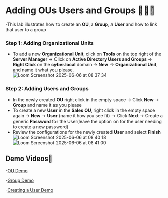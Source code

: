 # Adding OUs Users and Groups 🧑‍🧑‍🧒
-This lab illustrates how to create an **OU**, a **Group**, a **User** and how to link that user to a group
### Step 1: Adding Organizational Units
- To add a new **Organizational Unit**, click on **Tools** on the top right of the **Server Manager** -> Click on **Active Directory Users and Groups** -> **Right Click** on the **cyber.local** domain -> **New** -> **Organizational Unit**, and name it what you please.
![Loom Screenshot 2025-06-06 at 08 37 34](https://github.com/user-attachments/assets/b79230cc-2e4d-404f-8745-352e8ac74d3e)
### Step 2: Adding Users and Groups
- In the newly created **OU** right click in the empty space -> Click **New** -> **Group** and name it as you please
- To create a new **User** in the **Sales** **OU**, right click in the empty space again -> **New** -> **User** (name it how you see fit) -> Click **Next** -> Create a generic **Password** for the User(leave the option on for the user needing to create a new password)
- Review the configurations for the newly created **User** and select **Finish**
![Loom Screenshot 2025-06-06 at 08 40 18](https://github.com/user-attachments/assets/02e912c7-2c35-4b05-8512-0141fab5bfbc)
![Loom Screenshot 2025-06-06 at 08 41 00](https://github.com/user-attachments/assets/e6572c9d-362f-4422-ac61-67938b8162a8)
## Demo Videos🎥
-[OU Demo](https://www.loom.com/share/45d9b499dfbb46e9a7f5ce8e8efc8e31?sid=e33c9676-5cc2-47ba-82da-0197373c2d8c)


-[Group Demo](https://www.loom.com/share/4c00e254803a4588b8bb695b29ff0f65?sid=ca71686e-be34-4f4e-9582-7782eebbcbaa)


-[Creating a User Demo](https://www.loom.com/share/70a02ece3fd4490781bf9eed19b3081f?sid=0316254e-80f2-48fe-bf97-84cf62d63648)
